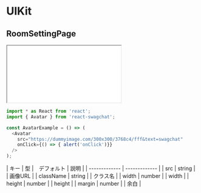 # UIKit

## RoomSettingPage

<iframe class="code" src="../../../../../uikit-sample/ContainerComponent/RoomSettingPage/1.html"></iframe>

```js
import * as React from 'react';
import { Avatar } from 'react-swagchat';

const AvatarExample = () => (
  <Avatar
    src="https://dummyimage.com/300x300/3768c4/fff&text=swagchat"
    onClick={() => { alert('onClick')}}
  />
);
```

| キー | 型 |　デフォルト | 説明 |
| ------------- | ------------- |
| src | string | | 画像URL |
| className | string | | クラス名 |
| width | number | | width |
| height | number | | height |
| margin | number | | 余白 |
